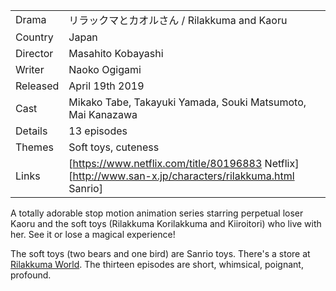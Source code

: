 | | |
|-|-|
Drama|&#12522;&#12521;&#12483;&#12463;&#12510;&#12392;&#12459;&#12458;&#12523;&#12373;&#12435; / Rilakkuma and Kaoru
Country|Japan
Director|Masahito Kobayashi
Writer| Naoko Ogigami
Released|April 19th 2019
Cast|Mikako Tabe, Takayuki Yamada, Souki Matsumoto, Mai Kanazawa
Details|13 episodes
Themes|Soft toys, cuteness
Links|[https://www.netflix.com/title/80196883 Netflix] [http://www.san-x.jp/characters/rilakkuma.html Sanrio]

A totally adorable stop motion animation series starring perpetual
loser Kaoru and the soft toys (Rilakkuma Korilakkuma and Kiiroitori)
who live with her. See it or lose a magical experience!

The soft toys (two bears and one bird) are Sanrio toys. There's a store
at [Rilakkuma World](https://rilakkumaworld.com/). The thirteen episodes
are short, whimsical, poignant, profound.
